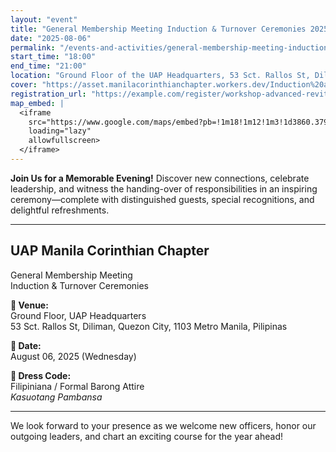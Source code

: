```yaml
---
layout: "event"
title: "General Membership Meeting Induction & Turnover Ceremonies 2025"
date: "2025-08-06"
permalink: "/events-and-activities/general-membership-meeting-induction-turnover-ceremonies-2025/"
start_time: "18:00"
end_time: "21:00"
location: "Ground Floor of the UAP Headquarters, 53 Sct. Rallos St, Diliman, Quezon City,1103 Metro Manila"
cover: "https://asset.manilacorinthianchapter.workers.dev/Induction%20and%20Turnover%202025.jpg"
registration_url: "https://example.com/register/workshop-advanced-revit-families-2025"
map_embed: |
  <iframe
    src="https://www.google.com/maps/embed?pb=!1m18!1m12!1m3!1d3860.3791927891316!2d121.03153487610665!3d14.634403776246156!2m3!1f0!2f0!3f0!3m2!1i1024!2i768!4f13.1!3m3!1m2!1s0x3397b7b209df1e33%3A0x12c5f36a996a615a!2sUnited%20Architects%20of%20the%20Philippines!5e0!3m2!1sen!2sph!4v1754382775764!5m2!1sen!2sph"
    loading="lazy"
    allowfullscreen>
  </iframe>
---
```


**Join Us for a Memorable Evening!**
  Discover new connections, celebrate leadership, and witness the handing-over of responsibilities in an inspiring ceremony—complete with distinguished guests, special recognitions, and delightful refreshments.

---
## UAP Manila Corinthian Chapter  
  General Membership Meeting  
  Induction & Turnover Ceremonies

**📍 Venue:**  
  Ground Floor, UAP Headquarters  
  53 Sct. Rallos St, Diliman, Quezon City, 1103 Metro Manila, Pilipinas

**📅 Date:**  
  August 06, 2025 (Wednesday)

**👔 Dress Code:**  
  Filipiniana / Formal Barong Attire  
  *Kasuotang Pambansa*

---
We look forward to your presence as we welcome new officers, honor our outgoing leaders, and chart an exciting course for the year ahead!